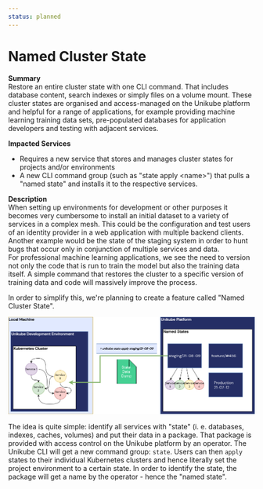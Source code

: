```yaml
---
status: planned
---
```


# Named Cluster State

**Summary**  
Restore an entire cluster state with one CLI command. That includes database content, search indexes or simply files on a volume mount. These cluster states are organised and access-managed on the Unikube platform and helpful for a range of applications, for example providing machine learning training data sets, pre-populated databases for application developers and testing with adjacent services.

**Impacted Services**  
- Requires a new service that stores and manages cluster states for projects and/or environments  
- A new CLI command group (such as "state apply <name\>") that pulls a "named state" and installs it to the respective services.  

**Description**  
When setting up environments for development or other purposes it becomes very cumbersome to install an initial dataset to a variety of services in a complex mesh. This could be the configuration and test users of an identity provider in a web application with multiple backend clients. Another example would be the state of the staging system in order to hunt bugs that occur only in conjunction of multiple services and data.  
For professional machine learning applications, we see the need to version not only the code that is run to train the model but also the training data itself. A simple command that restores the cluster to a specific version of training data and code will massively improve the process.

In order to simplify this, we're planning to create a feature called "Named Cluster State".

![Named Cluster States](./assets/named_state.png)

The idea is quite simple: identify all services with "state" (i. e. databases, indexes, caches, volumes) and put their data in a package. That package is provided with access control on the Unikube platform by an operator.
The Unikube CLI will get a new command group: `state`. Users can then `apply` states to their individual Kubernetes clusters and hence literally set the project environment to a certain state. In order to identify the state, the package will get a name by the operator - hence the "named state".

